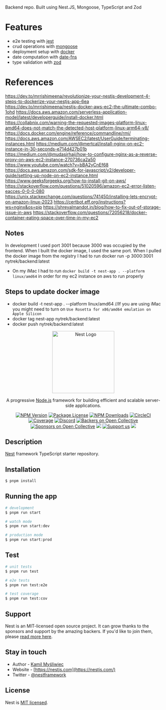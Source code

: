 Backend repo. Built using Nest.JS, Mongoose, TypeScript and Zod

# Features
- e2e testing with [jest](https://jestjs.io/)
- crud operations with [mongoose](https://mongoosejs.com/)
- deployment setup with [docker](https://www.docker.com/)
- date computation with [date-fns](https://date-fns.org/)
- type validation with [zod](https://github.com/colinhacks/zod)

# References
https://dev.to/mrrishimeena/revolutionize-your-nestjs-development-4-steps-to-dockerize-your-nestjs-app-6ea
https://dev.to/mrrishimeena/nestjs-docker-aws-ec2-the-ultimate-combo-1ohd
https://docs.aws.amazon.com/serverless-application-model/latest/developerguide/install-docker.html
https://collabnix.com/warning-the-requested-images-platform-linux-amd64-does-not-match-the-detected-host-platform-linux-arm64-v8/
https://docs.docker.com/engine/reference/commandline/rmi/
https://docs.aws.amazon.com/AWSEC2/latest/UserGuide/terminating-instances.html
https://medium.com/@mertcal/install-nginx-on-ec2-instance-in-30-seconds-e714d427b01b
https://medium.com/@mudasirhaji/how-to-configure-nginx-as-a-reverse-proxy-on-aws-ec2-instance-270736ca2a50
https://www.youtube.com/watch?v=bBA2yCnEf68
https://docs.aws.amazon.com/sdk-for-javascript/v2/developer-guide/setting-up-node-on-ec2-instance.html
https://www.geeksforgeeks.org/how-to-install-git-on-aws/
https://stackoverflow.com/questions/51020596/amazon-ec2-error-listen-eacces-0-0-0-080
https://unix.stackexchange.com/questions/741450/installing-lets-encrypt-on-amazon-linux-2023
https://certbot.eff.org/instructions?ws=nginx&os=pip
https://shreyalmandot.in/blog/how-to-fix-out-of-storage-issue-in-aws
https://stackoverflow.com/questions/72056218/docker-container-eating-space-over-time-in-my-ec2

## Notes

In development I used port 3001 because 3000 was occupied by the frontend. When I built the docker image, I used the same port.
When I pulled the docker image from the registry I had to run docker run -p 3000:3001 nytrek/backend:latest

- On my iMac I had to run `docker build -t nest-app . --platform linux/amd64` in order for my ec2 instance on aws to run properly

## Steps to update docker image

- docker build -t nest-app . --platform linux/amd64 //If you are using iMac you might need to turn on `Use Rosetta for x86/amd64 emulation on Apple Silicon`
- docker tag nest-app nytrek/backend:latest
- docker push nytrek/backend:latest

<p align="center">
  <a href="http://nestjs.com/" target="blank"><img src="https://nestjs.com/img/logo-small.svg" width="200" alt="Nest Logo" /></a>
</p>

[circleci-image]: https://img.shields.io/circleci/build/github/nestjs/nest/master?token=abc123def456
[circleci-url]: https://circleci.com/gh/nestjs/nest

  <p align="center">A progressive <a href="http://nodejs.org" target="_blank">Node.js</a> framework for building efficient and scalable server-side applications.</p>
    <p align="center">
<a href="https://www.npmjs.com/~nestjscore" target="_blank"><img src="https://img.shields.io/npm/v/@nestjs/core.svg" alt="NPM Version" /></a>
<a href="https://www.npmjs.com/~nestjscore" target="_blank"><img src="https://img.shields.io/npm/l/@nestjs/core.svg" alt="Package License" /></a>
<a href="https://www.npmjs.com/~nestjscore" target="_blank"><img src="https://img.shields.io/npm/dm/@nestjs/common.svg" alt="NPM Downloads" /></a>
<a href="https://circleci.com/gh/nestjs/nest" target="_blank"><img src="https://img.shields.io/circleci/build/github/nestjs/nest/master" alt="CircleCI" /></a>
<a href="https://coveralls.io/github/nestjs/nest?branch=master" target="_blank"><img src="https://coveralls.io/repos/github/nestjs/nest/badge.svg?branch=master#9" alt="Coverage" /></a>
<a href="https://discord.gg/G7Qnnhy" target="_blank"><img src="https://img.shields.io/badge/discord-online-brightgreen.svg" alt="Discord"/></a>
<a href="https://opencollective.com/nest#backer" target="_blank"><img src="https://opencollective.com/nest/backers/badge.svg" alt="Backers on Open Collective" /></a>
<a href="https://opencollective.com/nest#sponsor" target="_blank"><img src="https://opencollective.com/nest/sponsors/badge.svg" alt="Sponsors on Open Collective" /></a>
  <a href="https://paypal.me/kamilmysliwiec" target="_blank"><img src="https://img.shields.io/badge/Donate-PayPal-ff3f59.svg"/></a>
    <a href="https://opencollective.com/nest#sponsor"  target="_blank"><img src="https://img.shields.io/badge/Support%20us-Open%20Collective-41B883.svg" alt="Support us"></a>
  <a href="https://twitter.com/nestframework" target="_blank"><img src="https://img.shields.io/twitter/follow/nestframework.svg?style=social&label=Follow"></a>
</p>
  <!--[![Backers on Open Collective](https://opencollective.com/nest/backers/badge.svg)](https://opencollective.com/nest#backer)
  [![Sponsors on Open Collective](https://opencollective.com/nest/sponsors/badge.svg)](https://opencollective.com/nest#sponsor)-->

## Description

[Nest](https://github.com/nestjs/nest) framework TypeScript starter repository.

## Installation

```bash
$ pnpm install
```

## Running the app

```bash
# development
$ pnpm run start

# watch mode
$ pnpm run start:dev

# production mode
$ pnpm run start:prod
```

## Test

```bash
# unit tests
$ pnpm run test

# e2e tests
$ pnpm run test:e2e

# test coverage
$ pnpm run test:cov
```

## Support

Nest is an MIT-licensed open source project. It can grow thanks to the sponsors and support by the amazing backers. If you'd like to join them, please [read more here](https://docs.nestjs.com/support).

## Stay in touch

- Author - [Kamil Myśliwiec](https://kamilmysliwiec.com)
- Website - [https://nestjs.com](https://nestjs.com/)
- Twitter - [@nestframework](https://twitter.com/nestframework)

## License

Nest is [MIT licensed](LICENSE).
